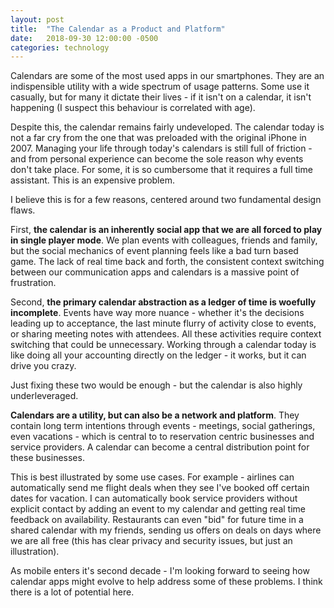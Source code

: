 ```yaml
---
layout: post
title:  "The Calendar as a Product and Platform"
date:   2018-09-30 12:00:00 -0500
categories: technology
---
```


Calendars are some of the most used apps in our smartphones. They are an indispensible utility with a wide spectrum of usage patterns. Some use it casually, but for many it dictate their lives - if it isn't on a calendar, it isn't happening (I suspect this behaviour is correlated with age). 

Despite this, the calendar remains fairly undeveloped. The calendar today is not a far cry from the one that was preloaded with the original iPhone in 2007. Managing your life through today's calendars is still full of friction - and from personal experience can become the sole reason why events don't take place. For some, it is so cumbersome that it requires a full time assistant. This is an expensive problem.

I believe this is for a few reasons, centered around two fundamental design flaws.

First, **the calendar is an inherently social app that we are all forced to play in single player mode**. We plan events with colleagues, friends and family, but the social mechanics of event planning feels like a bad turn based game. The lack of real time back and forth, the consistent context switching between our communication apps and calendars is a massive point of frustration.

Second, **the primary calendar abstraction as a ledger of time is woefully incomplete**. Events have way more nuance - whether it's the decisions leading up to acceptance, the last minute flurry of activity close to events, or sharing meeting notes with attendees. All these activities require context switching that could be unnecessary. Working through a calendar today is like doing all your accounting directly on the ledger - it works, but it can drive you crazy.

Just fixing these two would be enough - but the calendar is also highly underleveraged. 

**Calendars are a utility, but can also be a network and platform**. They contain long term intentions through events - meetings, social gatherings, even vacations - which is central to to reservation centric businesses and service providers. A calendar can become a central distribution point for these businesses.

This is best illustrated by some use cases. For example - airlines can automatically send me flight deals when they see I've booked off certain dates for vacation. I can automatically book service providers without explicit contact by adding an event to my calendar and getting real time feedback on availability. Restaurants can even "bid" for future time in a shared calendar with my friends, sending us offers on deals on days where we are all free (this has clear privacy and security issues, but just an illustration). 

As mobile enters it's second decade - I'm looking forward to seeing how calendar apps might evolve to help address some of these problems. I think there is a lot of potential here.